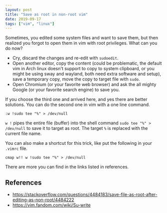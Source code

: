 ```yaml
---
layout: post
title: "Save as root in non-root vim"
date: 2019-09-17
tags: ["vim", "linux"]
---
```


Sometimes, you edited some system files and want to save them, but then realized you forgot to open them in vim with root privileges. What can you do now?

<!--more-->

- Cry, discard the changes and re-edit with `sudoedit`.
- Open another editor, copy the content (could be problematic, the default vim in Arch linux doesn't support to copy to system clipboard, or you might be using sway and wayland, both need extra software and setup), save a temporary copy, move the copy to target file with `sudo`.
- Open Chromium (or your favorite web browser) and ask the all mighty Google (or your favorite search engine) to save you.

If you choose the third one and arrived here, and yes there are better solutions. You can do the second one in vim with a one line command.

```
:w !sudo tee "%" > /dev/null
```

`w !` pipes the entire file (buffer) into the shell command `sudo tee "%" > /dev/null` to save it to target as root. The target `%` is replaced with the current file name.

You can also make a shortcut for this trick, like put the following in your `.vimrc` file.

```
cmap w!! w !sudo tee "%" > /dev/null
```

There are more you can find in the links listed in references.

## References
- <https://stackoverflow.com/questions/4484183/save-file-as-root-after-editing-as-non-root/4484222>
- <https://vim.fandom.com/wiki/Su-write>
